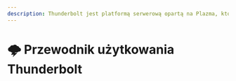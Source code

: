 ```yaml
---
description: Thunderbolt jest platformą serwerową opartą na Plazma, która umożliwia eksperymentalne łatanie dzielone na Flavor, aby można było je bezpośrednio wypróbować.
---
```


# 🌩️ Przewodnik użytkowania Thunderbolt
